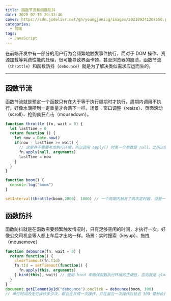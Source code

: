```yaml
---
title: 函数节流和函数防抖
date: 2020-02-13 20:33:46
cover: https://cdn.jsdelivr.net/gh/youngjuning/images/202109241207550.png
categories:
  - 前端
tags:
  - JavaScript
---
```


在前端开发中有一部分的用户行为会频繁地触发事件执行，而对于 DOM 操作、资源加载等耗费性能的处理，很可能导致界面卡顿，甚至浏览器的崩溃，函数节流（`throttle`）和函数防抖（`debounce`）就是为了解决类似需求应运而生的。

***

## 函数节流

函数节流就是预定一个函数只有在大于等于执行周期时才执行，周期内调用不执行。好像水滴攒到一定重量才会落下一样。场景：窗口调整（resize）、页面滚动（scroll）、抢购疯狂点击（mousedown）。

```js
function throttle (fn, wait = 0) {
  let lastTime = 0
  return function () {
    let now = Date.now()
    if(now - lastTime >= wait) {
      // 这里并不需要考虑执行环境，所以调用 apply() 时第一个参数是 null，之所以使用 apply 传递参数，是因为第二个参数可以是 arguments 对象
      fn.apply(null, arguments)
      lastTime = now
    }
  }
}

function boom() {
  console.log("boom")
}

setInterval(throttle(boom,2000), 1000) // 一个周期内触发了两次定时器，但是一个周期内只会执行一次 boom 方法。
```

## 函数防抖

函数防抖就是在函数需要频繁触发情况时，只有足够空闲的时间，才执行一次。好像公交司机会等人都上车后才出站一样。场景：实时搜索（keyup）、拖拽（mousemove）

```js
function debounce(fn, wait = 0) {
  return function() {
    clearTimeout(fn.tId)
    fn.tId = setTimeout(function() {
      fn.apply(this, arguments)
    }.bind(this), wait) // 使用 bind 来确保函数执行环境的正确性，否则就是 global 了
  }
}
document.getElementById("debounce").onclick = debounce(boom, 300)
// 单位时间内无论操作多少次，都会合并成一次操作，并在最后一次操作后延迟 300 毫秒执行
```
